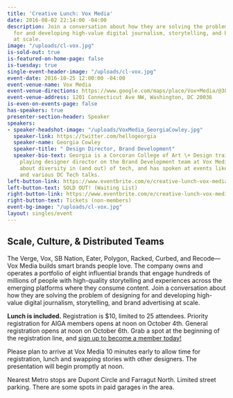 ```yaml
---
title: 'Creative Lunch: Vox Media'
date: 2016-08-02 22:14:00 -04:00
description: Join a conversation about how they are solving the problem of designing
  for and developing high-value digital journalism, storytelling, and brand advertising
  at scale.
image: "/uploads/cl-vox.jpg"
is-sold-out: true
is-featured-on-home-page: false
is-tuesday: true
single-event-header-image: "/uploads/cl-vox.jpg"
event-date: 2016-10-25 12:00:00 -04:00
event-venue-name: Vox Media
event-venue-directions: https://www.google.com/maps/place/Vox+Media/@38.9060648,-77.0429348,17z/data=!3m1!4b1!4m5!3m4!1s0x89b7b7b897bb5b1f:0x59d140372f8bdd77!8m2!3d38.9060648!4d-77.0407461
event-venue-address: 1201 Connecticut Ave NW, Washington, DC 20036
is-even-on-events-page: false
has-speakers: true
presenter-section-header: Speaker
speakers:
- speaker-headshot-image: "/uploads/VoxMedia_GeorgiaCowley.jpg"
  speaker-link: https://twitter.com/hellogeorgia
  speaker-name: Georgia Cowley
  speaker-title: " Design Director, Brand Development"
  speaker-bio-text: Georgia is a Corcoran College of Art \+ Design trained, violin
    playing designer director on the Brand Development team at Vox Media. She is passionate
    about diversity in (and out) of tech, and has spoken at events like SRCCON, ContraryCon
    and various DC Tech talks.
left-button-link: https://www.eventbrite.com/e/creative-lunch-vox-media-tickets-28000448094?ref=ebapi
left-button-text: SOLD OUT! (Waiting List)
right-button-link: https://www.eventbrite.com/e/creative-lunch-vox-media-tickets-28000448094?ref=ebapi
right-button-text: Tickets (non-members)
event-bg-image: "/uploads/cl-vox.jpg"
layout: singles/event
---
```


## Scale, Culture, & Distributed Teams

The Verge, Vox, SB Nation, Eater, Polygon, Racked, Curbed, and Recode—Vox Media builds smart brands people love. The company owns and operates a portfolio of eight influential brands that engage hundreds of millions of people with high-quality storytelling and experiences across the emerging platforms where they consume content. Join a conversation about how they are solving the problem of designing for and developing high-value digital journalism, storytelling, and brand advertising at scale.

**Lunch is included.** Registration is $10, limited to 25 attendees. Priority registration for AIGA members opens at noon on October 4th. General registration opens at noon on October 6th. Grab a spot at the beginning of the registration line, and [sign up to become a member today!](http://www.aiga.org/join)

Please plan to arrive at Vox Media 10 minutes early to allow time for registration, lunch and swapping stories with other designers. The presentation will begin promptly at noon.

Nearest Metro stops are Dupont Circle and Farragut North. Limited street parking. There are some spots in paid garages in the area.